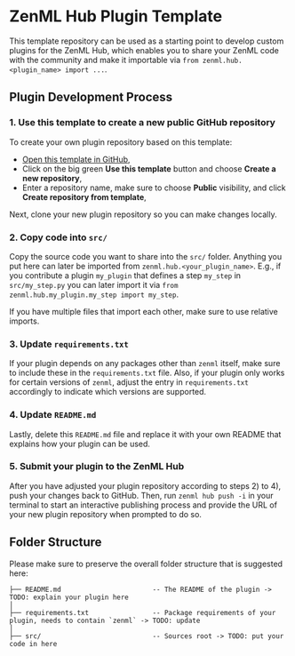 # ZenML Hub Plugin Template

This template repository can be used as a starting point to develop custom 
plugins for the ZenML Hub, which enables you to share your ZenML code with the
community and make it importable via `from zenml.hub.<plugin_name> import ...`.

## Plugin Development Process

### 1. Use this template to create a new public GitHub repository
To create your own plugin repository based on this template:
- [Open this template in GitHub](https://github.com/zenml-io/zenml-hub-plugin-template),
- Click on the big green **Use this template** button and choose **Create a new repository**,
- Enter a repository name, make sure to choose **Public** visibility, and click **Create repository from template**,

Next, clone your new plugin repository so you can make changes locally.

### 2. Copy code into `src/`
Copy the source code you want to share into the `src/` folder. Anything you put
here can later be imported from `zenml.hub.<your_plugin_name>`. E.g., if you
contribute a plugin `my_plugin` that defines a step `my_step` in `src/my_step.py` you can later import it via 
`from zenml.hub.my_plugin.my_step import my_step`.

If you have 
multiple files that import each other, make sure to use relative imports.

### 3. Update `requirements.txt`
If your plugin depends on any packages other than `zenml` itself, make sure to
include these in the `requirements.txt` file. Also, if your plugin only works
for certain versions of `zenml`, adjust the entry in `requirements.txt`
accordingly to indicate which versions are supported.

### 4. Update `README.md`
Lastly, delete this `README.md` file and replace it with your own README that
explains how your plugin can be used.

### 5. Submit your plugin to the ZenML Hub
After you have adjusted your plugin repository according to steps 2) to 4), push
your changes back to GitHub. Then, run `zenml hub push -i` in your terminal to 
start an interactive publishing process and provide the URL of your new plugin 
repository when prompted to do so.

## Folder Structure

Please make sure to preserve the overall folder structure that is suggested here:
```
├── README.md                       -- The README of the plugin -> TODO: explain your plugin here
│
├── requirements.txt                -- Package requirements of your plugin, needs to contain `zenml` -> TODO: update
│
├── src/                            -- Sources root -> TODO: put your code in here
```
